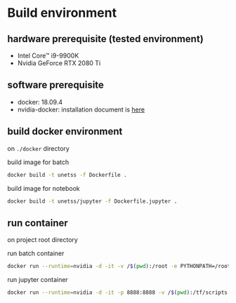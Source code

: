 # Build environment


## hardware prerequisite (tested environment)

- Intel Core™ i9-9900K
- Nvidia GeForce RTX 2080 Ti 

## software prerequisite

- docker: 18.09.4
- nvidia-docker: installation document is [here](https://github.com/NVIDIA/nvidia-docker)

## build docker environment

on `./docker` directory 

build image for batch

```bash
docker build -t unetss -f Dockerfile .
```

build image for notebook

```bash
docker build -t unetss/jupyter -f Dockerfile.jupyter .
```

## run container

on project root directory

run batch container

```bash
docker run --runtime=nvidia -d -it -v /$(pwd):/root -e PYTHONPATH=/root/src --name unetss unetss
```

run jupyter container

```bash
docker run --runtime=nvidia -d -it -p 8888:8888 -v /$(pwd):/tf/scripts -e PYTHONPATH=/tf/scripts --name jupyter unetss/jupyter
```
